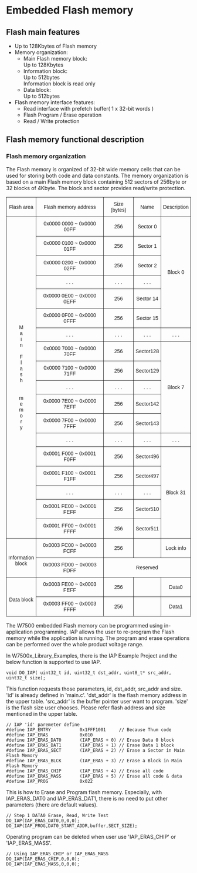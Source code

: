 # Embedded Flash memory

## Flash main features

* Up to 128Kbytes of Flash memory
* Memory organization:
  * Main Flash memory block:  
    Up to 128Kbytes
  * Information block:  
    Up to 512bytes  
    Information block is read only
  * Data block:  
    Up to 512bytes
* Flash memory interface features:
  * Read interface with prefetch buffer( 1 x 32-bit words )
  * Flash Program / Erase operation
  * Read / Write protection

## Flash memory functional description

### Flash memory organization

The Flash memory is organized of 32-bit wide memory cells that can be used for storing both code and data constants.
The memory organization is based on a main Flash memory block containing 512 sectors of 256byte or 32 blocks of 4Kbyte. The block and sector provides read/write protection.

<style type="text/css">
.tg  {border-collapse:collapse;border-spacing:0;}
.tg td{font-family:Arial, sans-serif;font-size:14px;padding:10px 5px;border-style:solid;border-width:1px;overflow:hidden;word-break:normal;}
.tg th{font-family:Arial, sans-serif;font-size:14px;font-weight:normal;padding:10px 5px;border-style:solid;border-width:1px;overflow:hidden;word-break:normal;}
.tg .tg-s6z2{text-align:center; vertical-align:middle;}
.tg .tg-huh2{font-size:14px;text-align:center}
</style>
<table class="tg">
  <tr>
    <th class="tg-huh2">Flash area<br>  </th>
    <th class="tg-s6z2">Flash memory address<br>  </th>
    <th class="tg-s6z2">Size (bytes)<br>  </th>
    <th class="tg-huh2">Name</th>
    <th class="tg-s6z2">Description<br>  </th>
  </tr>
  <tr>
    <td class="tg-s6z2" rowspan="18">M<br>a<br>i<br>n<br> <br>F<br>l<br>a<br>s<br>h<br><br><br>  m<br>e<br>m<br>o<br>r<br>y<br>  </td>
    <td class="tg-s6z2">0x0000 0000 ~ 0x0000 00FF<br>  </td>
    <td class="tg-s6z2">256<br>  </td>
    <td class="tg-s6z2">Sector 0<br>  </td>
    <td class="tg-s6z2" rowspan="6">Block 0<br>  </td>
  </tr>
  <tr>
    <td class="tg-s6z2">0x0000 0100 ~ 0x0000 01FF<br>  </td>
    <td class="tg-s6z2">256<br>  </td>
    <td class="tg-s6z2">Sector 1<br>  </td>
  </tr>
  <tr>
    <td class="tg-s6z2">0x0000 0200 ~ 0x0000 02FF<br>  </td>
    <td class="tg-s6z2">256<br>  </td>
    <td class="tg-s6z2">Sector 2<br>  </td>
  </tr>
  <tr>
    <td class="tg-s6z2">. . .<br>  </td>
    <td class="tg-s6z2">. . .<br>  </td>
    <td class="tg-s6z2">. . .<br>  </td>
  </tr>
  <tr>
    <td class="tg-s6z2">0x0000 0E00 ~ 0x0000 0EFF<br>  </td>
    <td class="tg-s6z2">256<br>  </td>
    <td class="tg-s6z2">Sector 14<br>  </td>
  </tr>
  <tr>
    <td class="tg-s6z2">0x0000 0F00 ~ 0x0000 0FFF<br>  </td>
    <td class="tg-s6z2">256<br>  </td>
    <td class="tg-s6z2">Sector 15<br>  </td>
  </tr>
  <tr>
    <td class="tg-s6z2">. . .<br>  </td>
    <td class="tg-s6z2">. . .<br>  </td>
    <td class="tg-s6z2">. . .<br>  </td>
	<td class="tg-s6z2">. . .<br>  </td>
  </tr>
  <tr>
    <td class="tg-s6z2">0x0000 7000 ~ 0x0000 70FF<br>  </td>
    <td class="tg-s6z2">256<br>  </td>
    <td class="tg-s6z2">Sector128<br>  </td>
    <td class="tg-s6z2" rowspan="5">Block 7<br>  </td>
  </tr>
  <tr>
    <td class="tg-s6z2">0x0000 7100 ~ 0x0000 71FF<br>  </td>
    <td class="tg-s6z2">256<br>  </td>
    <td class="tg-s6z2">Sector129<br>  </td>
  </tr>
  <tr>
	<td class="tg-s6z2">. . .<br>  </td>
	<td class="tg-s6z2">. . .<br>  </td>
	<td class="tg-s6z2">. . .<br>  </td>
  </tr>
  <tr>
    <td class="tg-s6z2">0x0000 7E00 ~ 0x0000 7EFF<br>  </td>
    <td class="tg-s6z2">256<br>  </td>
    <td class="tg-s6z2">Sector142<br>  </td>
  </tr>
  <tr>
    <td class="tg-s6z2">0x0000 7F00 ~ 0x0000 7FFF<br>  </td>
    <td class="tg-s6z2">256<br>  </td>
    <td class="tg-s6z2">Sector143<br>  </td>
  </tr>
  <tr>
    <td class="tg-s6z2">. . .<br>  </td>
    <td class="tg-s6z2">. . .<br>  </td>
    <td class="tg-s6z2">. . .<br>  </td>
    <td class="tg-s6z2">. . .<br>  </td>
  </tr>
  <tr>
    <td class="tg-s6z2">0x0001 F000 ~ 0x0001 F0FF <br>  </td>
    <td class="tg-s6z2">256<br>  </td>
    <td class="tg-s6z2">Sector496<br>  </td>
    <td class="tg-s6z2" rowspan="5">Block 31<br>  </td>
  </tr>
  <tr>
    <td class="tg-s6z2">0x0001 F100 ~ 0x0001 F1FF<br></td>
    <td class="tg-s6z2">256<br>  </td>
    <td class="tg-s6z2">Sector497<br>  </td>
  </tr>
  <tr>
    <td class="tg-s6z2">. . .<br>  </td>
    <td class="tg-s6z2">. . .<br>  </td>
    <td class="tg-s6z2">. . .<br>  </td>
  </tr>
  <tr>
    <td class="tg-s6z2">0x0001 FE00 ~ 0x0001 FEFF<br>  </td>
    <td class="tg-s6z2">256<br>  </td>
    <td class="tg-s6z2">Sector510<br>  </td>
  </tr>
  <tr>
    <td class="tg-s6z2">0x0001 FF00 ~ 0x0001 FFFF <br>  </td>
    <td class="tg-s6z2">256<br>  </td>
    <td class="tg-s6z2">Sector511<br>  </td>
  </tr>
  <tr>
    <td class="tg-s6z2" rowspan="2"><br>  Information<br>  block<br>  </td>
    <td class="tg-s6z2">0x0003 FC00 ~ 0x0003 FCFF<br>  </td>
    <td class="tg-s6z2">256<br>  </td>
    <td class="tg-s6z2"> <br>  </td>
    <td class="tg-s6z2">Lock info<br>  </td>
  </tr>
  <tr>
    <td class="tg-s6z2">0x0003 FD00 ~ 0x0003 FDFF<br>  </td>
    <td class="tg-s6z2" colspan="3">Reserved<br>  </td>
  </tr>
  <tr>
    <td class="tg-s6z2" rowspan="2"><br>  Data block<br>  </td>
    <td class="tg-s6z2">0x0003 FE00 ~ 0x0003 FEFF<br>  </td>
    <td class="tg-s6z2">256<br>  </td>
    <td class="tg-s6z2"></td>
    <td class="tg-s6z2">Data0<br>  </td>
  </tr>
  <tr>
    <td class="tg-s6z2">0x0003 FF00 ~ 0x0003 FFFF<br>  </td>
    <td class="tg-s6z2">256<br>  </td>
    <td class="tg-s6z2"></td>
    <td class="tg-s6z2">Data1<br>  </td>
  </tr>
  </table>

The W7500 embedded Flash memory can be programmed using in-application programming.
IAP allows the user to re-program 
the Flash memory while the application is running.
The program and erase operations can be performed over the whole product voltage range.

In W7500x_Library_Examples, there is the IAP Example Project and the below function is supported to use IAP.
  
<pre><code>void DO_IAP( uint32_t id, uint32_t dst_addr, uint8_t* src_addr, uint32_t size);</pre></code>

This function requests those parameters, id, dst_addr, src_addr and size.
'id' is already defined in 'main.c'. 'dst_addr' is the flash memory address in the upper table. 
'src_addr' is the buffer pointer user want to program. 'size' is the flash size user chooses.
Please refer flash address and size mentioned in the upper table.

<pre><code>// IAP 'id' paremeter define
#define IAP_ENTRY           0x1FFF1001     // Because Thum code
#define IAP_ERAS            0x010
#define IAP_ERAS_DAT0       (IAP_ERAS + 0) // Erase Data 0 block
#define IAP_ERAS_DAT1       (IAP_ERAS + 1) // Erase Data 1 block
#define IAP_ERAS_SECT       (IAP_ERAS + 2) // Erase a Sector in Main Flash Memory 
#define IAP_ERAS_BLCK       (IAP_ERAS + 3) // Erase a Block in Main Flash Memory 
#define IAP_ERAS_CHIP       (IAP_ERAS + 4) // Erase all code
#define IAP_ERAS_MASS       (IAP_ERAS + 5) // Erase all code & data
#define IAP_PROG            0x022</pre></code>

This is how to Erase and Program flash memory. Especially, with IAP_ERAS_DAT0 and IAP_ERAS_DAT1, 
there is no need to put other parameters (there are default values).

<pre><code>// Step 1 DATA0 Erase, Read, Write Test
DO_IAP(IAP_ERAS_DAT0,0,0,0);
DO_IAP(IAP_PROG,DAT0_START_ADDR,buffer,SECT_SIZE);</pre></code>

Operating program can be deleted when user use 'IAP_ERAS_CHIP' or 'IAP_ERAS_MASS'.
<pre><code>// Using IAP_ERAS_CHIP or IAP_ERAS_MASS
DO_IAP(IAP_ERAS_CHIP,0,0,0);
DO_IAP(IAP_ERAS_MASS,0,0,0);</pre></code>
